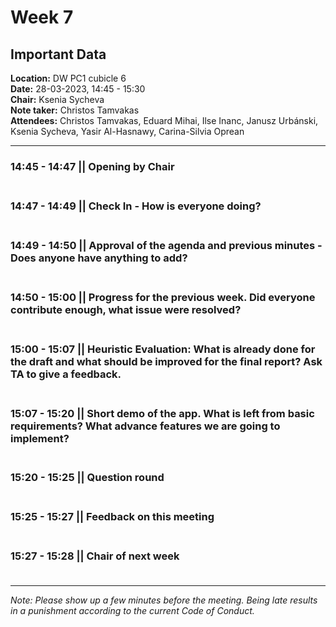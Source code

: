 # Week 7

## Important Data
**Location:** DW PC1 cubicle 6\
**Date:** 28-03-2023, 14:45 - 15:30\
**Chair:** Ksenia Sycheva\
**Note taker:** Christos Tamvakas\
**Attendees:** Christos Tamvakas, Eduard Mihai, Ilse Inanc, Janusz Urbánski, Ksenia Sycheva, Yasir Al-Hasnawy, Carina-Silvia Oprean

----------

### **14:45 - 14:47** || Opening by Chair <br/><br>

### **14:47 - 14:49** || Check In - How is everyone doing? <br/><br>

### **14:49 - 14:50** || Approval of the agenda and previous minutes - Does anyone have anything to add? <br /> <br>

### **14:50 - 15:00** || Progress for the previous week. Did everyone contribute enough, what issue were resolved? <br /> <br>

### **15:00 - 15:07** || Heuristic Evaluation: What is already done for the draft and what should be improved for the final report? Ask TA to give a feedback. <br /> <br>

### **15:07 - 15:20** || Short demo of the app.  What is left from basic requirements? What advance features we are going to implement? <br /> <br>

### **15:20 - 15:25** || Question round <br /> <br>

### **15:25 - 15:27** || Feedback on this meeting <br /> <br>

### **15:27 - 15:28** || Chair of next week <br /> <br>

----------

*Note: Please show up a few minutes before the meeting. Being late results in a punishment according to the current Code of Conduct.*
